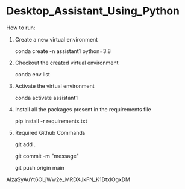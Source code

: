 # Desktop_Assistant_Using_Python

How to run:
1. Create a new virtual environment

      conda create -n assistant1 python=3.8

2. Checkout the created virtual environment

     conda env list

3. Activate the virtual environment

     conda activate assistant1 

4. Install all the packages present in the requirements file

     pip install -r requirements.txt

5. Required Github Commands

     git add .

     git commit -m "message"

     git push origin main


 AIzaSyAuYt6OLjWw2e_MRDXJkFN_K1DtxIOgxDM    
